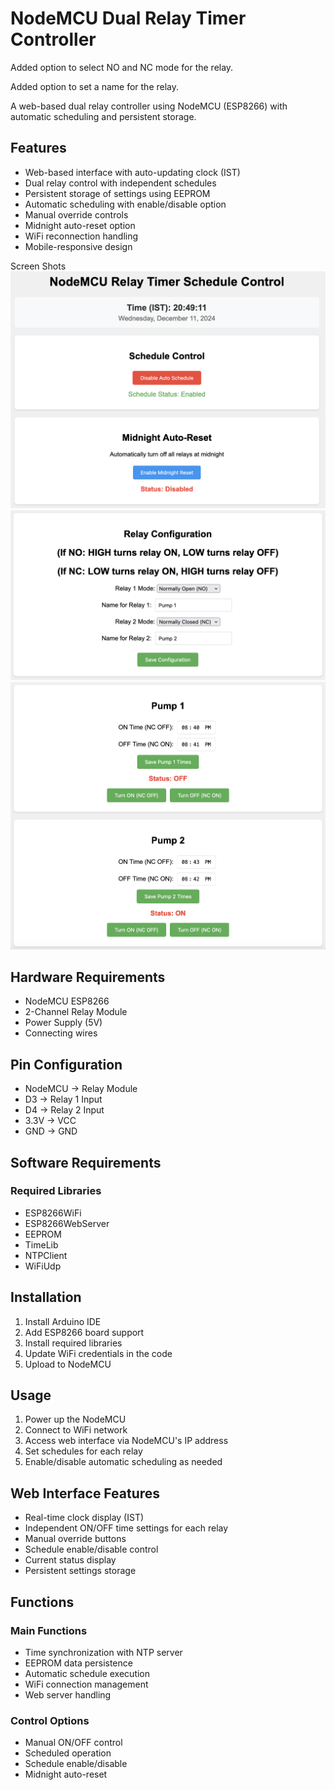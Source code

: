 # NodeMCU Dual Relay Timer Controller

Added option to select NO and NC mode for the relay.

Added option to set a name for the relay.

A web-based dual relay controller using NodeMCU (ESP8266) with automatic scheduling and persistent storage.

## Features

- Web-based interface with auto-updating clock (IST)
- Dual relay control with independent schedules
- Persistent storage of settings using EEPROM
- Automatic scheduling with enable/disable option
- Manual override controls
- Midnight auto-reset option
- WiFi reconnection handling
- Mobile-responsive design

Screen Shots
![Image 1](Image1.png)
![Image 2](Image2.png)
![Image 3](Image3.png)

## Hardware Requirements

- NodeMCU ESP8266
- 2-Channel Relay Module
- Power Supply (5V)
- Connecting wires

## Pin Configuration

- NodeMCU -> Relay Module
- D3 -> Relay 1 Input
- D4 -> Relay 2 Input
- 3.3V -> VCC
- GND -> GND


## Software Requirements

### Required Libraries
- ESP8266WiFi
- ESP8266WebServer
- EEPROM
- TimeLib
- NTPClient
- WiFiUdp

## Installation

1. Install Arduino IDE
2. Add ESP8266 board support
3. Install required libraries
4. Update WiFi credentials in the code
5. Upload to NodeMCU

## Usage

1. Power up the NodeMCU
2. Connect to WiFi network
3. Access web interface via NodeMCU's IP address
4. Set schedules for each relay
5. Enable/disable automatic scheduling as needed

## Web Interface Features

- Real-time clock display (IST)
- Independent ON/OFF time settings for each relay
- Manual override buttons
- Schedule enable/disable control
- Current status display
- Persistent settings storage

## Functions

### Main Functions
- Time synchronization with NTP server
- EEPROM data persistence
- Automatic schedule execution
- WiFi connection management
- Web server handling

### Control Options
- Manual ON/OFF control
- Scheduled operation
- Schedule enable/disable
- Midnight auto-reset

